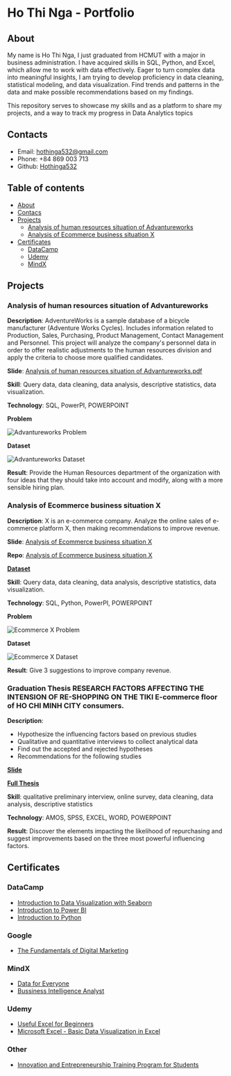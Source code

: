 # Ho Thi Nga - Portfolio
## About
My name is Ho Thi Nga, I just graduated from HCMUT with a major in business administration. I have acquired skills in SQL, Python, and Excel, which allow me to work with data effectively. Eager to turn complex data into meaningful insights, I am trying to develop proficiency in data cleaning, statistical modeling, and data visualization. Find trends and patterns in the data and make possible recommendations based on my findings.

This repository serves to showcase my skills and as a platform to share my projects, and a way to track my progress in Data Analytics topics


## Contacts
* Email: hothinga532@gmail.com
* Phone: +84 869 003 713
* Github: [Hothinga532](https://github.com/hothinga532)


## Table of contents
- [About](#about)
- [Contacs](#contacts)
- [Projects](#projects)
	+ [Analysis of human resources situation of Advantureworks](#analysis-of-human-resources-situation-of-advantureworks)
	+ [Analysis of Ecommerce business situation X](#analysis-of-ecommerce-business-situation-x)
- [Certificates](#certificates)
  + [DataCamp](#datacamp)
  + [Udemy](#udemy)
  + [MindX](#mindx)


## Projects
### Analysis of human resources situation of Advantureworks
**Description**: AdventureWorks is a sample database of a bicycle manufacturer (Adventure Works Cycles). Includes information related to Production, Sales, Purchasing, Product Management, Contact Management and Personnel. This project will analyze the company's personnel data in order to offer realistic adjustments to the human resources division and apply the criteria to choose more qualified candidates.

**Slide**: [Analysis of human resources situation of Advantureworks.pdf](https://drive.google.com/file/d/1OJpS54uOIhdptyJfP83LhKyCO2bzsb0M/view?usp=sharing)

**Skill**: Query data, data cleaning, data analysis, descriptive statistics, data visualization.

**Technology**: SQL, PowerPI, POWERPOINT

**Problem**

![Advantureworks Problem](https://github.com/hothinga532/hothinga-portfolio/assets/67234142/956a65bc-465e-4aba-821c-904d00be224e)

**Dataset**

![Advantureworks Dataset](https://github.com/hothinga532/hothinga-portfolio/assets/67234142/b1f32bd8-ef77-4abd-8ba0-48b9545258c6)

**Result**: Provide the Human Resources department of the organization with four ideas that they should take into account and modify, along with a more sensible hiring plan.


### Analysis of Ecommerce business situation X
**Description**: X is an e-commerce company. Analyze the online sales of e-commerce platform X, then making recommendations to improve revenue.

**Slide**: [Analysis of Ecommerce business situation X](https://drive.google.com/file/d/1Dl0eHgcAQ4mnYmX-KBdgdNMdkQkZ0FSz/view?usp=sharing)

**Repo**: [Analysis of Ecommerce business situation X](https://github.com/hothinga532/hothinga-portfolio/tree/a249faa2dd7e5be9fa8564a68323a1bdce8e4e1d/Analysis-of-Ecommerce-business-situation-X)

[**Dataset**](https://drive.google.com/drive/folders/1aSKL_b8NU5U3pWt0y2VWspUXNY2qZG1q?usp=sharing)

**Skill**: Query data, data cleaning, data analysis, descriptive statistics, data visualization.

**Technology**: SQL, Python, PowerPI, POWERPOINT

**Problem**

![Ecommerce X Problem](https://github.com/hothinga532/hothinga-portfolio/assets/67234142/6f44c2c2-f7fc-42db-8991-8cf02d4c57e4)

**Dataset**

![Ecommerce X Dataset](https://github.com/hothinga532/hothinga-portfolio/assets/67234142/04ddb9f6-9553-46d7-a9d8-cb1811315953)

**Result**: Give 3 suggestions to improve company revenue.


### Graduation Thesis RESEARCH FACTORS AFFECTING THE INTENSION OF RE-SHOPPING ON THE TIKI E-commerce floor of HO CHI MINH CITY consumers.
**Description**:
* Hypothesize the influencing factors based on previous studies
* Qualitative and quantitative interviews to collect analytical data
* Find out the accepted and rejected hypotheses
* Recommendations for the following studies

[**Slide**](https://drive.google.com/file/d/1796_IcpUkH-sCo9-DOcNKBaTnMsH7f4s/view?usp=drive_link)

[**Full Thesis**](https://github.com/hothinga532/hothinga-portfolio/blob/f828875bebf5553d64b995c0e89bc7b0c2db1727/Thesis/86-CQ_1813179_H%E1%BB%93%20Th%E1%BB%8B%20Nga.pdf)

**Skill**: qualitative preliminary interview, online survey, data cleaning, data analysis, descriptive statistics

**Technology**: AMOS, SPSS, EXCEL, WORD, POWERPOINT

**Result**: Discover the elements impacting the likelihood of repurchasing and suggest improvements based on the three most powerful influencing factors.


## Certificates
### DataCamp
- [Introduction to Data Visualization with Seaborn](https://drive.google.com/file/d/1W2Uy6g1mZopgpwrXAq3l9dUSJ4Zi2nkp/view?usp=sharing)
- [Introduction to Power BI](https://drive.google.com/file/d/1WKRzD_mn1mkWg8kfqJJ-l4-xnmdUIy8T/view?usp=sharing)
- [Introduction to Python](https://drive.google.com/file/d/1O-t6JDVMRZUvjeHOi_AOpzrmh0BpFBBW/view?usp=sharing)
### Google
- [The Fundamentals of Digital Marketing](https://drive.google.com/file/d/13dgIiaBo4idQnK0gD8d9kbhDYeLgDyGT/view?usp=sharing)
### MindX
- [Data for Everyone](https://mindx.edu.vn/course/khoa-hoc-data-analyst)
- [Bussiness Intelligence Analyst](https://mindx.edu.vn/course/khoa-hoc-data-analyst)
### Udemy
- [Useful Excel for Beginners](https://www.udemy.com/course/useful-excel-for-beginners/?src=sac&kw=useful+excel+for)
- [Microsoft Excel - Basic Data Visualization in Excel](https://www.udemy.com/course/create-well-designed-excel-graphs/)
### Other
- [Innovation and Entrepreneurship Training Program for Students](https://drive.google.com/file/d/14jdek0Sx5WAEz-fZPMs3UbIyS1dVGuAq/view?usp=sharing)
